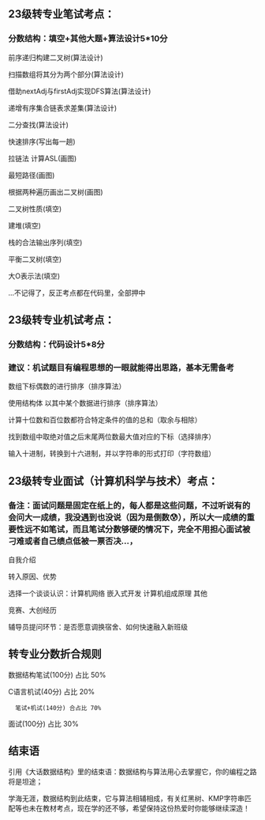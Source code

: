 ## 23级转专业笔试考点：
### 分数结构：填空+其他大题+算法设计5*10分
前序递归构建二叉树(算法设计)

扫描数组将其分为两个部分(算法设计)

借助nextAdj与firstAdj实现DFS算法(算法设计)

递增有序集合链表求差集(算法设计)

二分查找(算法设计)

快速排序(写出每一趟)

拉链法 计算ASL(画图)

最短路径(画图)

根据两种遍历画出二叉树(画图)

二叉树性质(填空)

建堆(填空)

栈的合法输出序列(填空)

平衡二叉树(填空)

大O表示法(填空)

...不记得了，反正考点都在代码里，全部押中
## 23级转专业机试考点：
### 分数结构：代码设计5*8分
### 建议：机试题目有编程思想的一眼就能得出思路，基本无需备考
数组下标偶数的进行排序（排序算法）

使用结构体 以其中某个数据进行排序（排序算法）

计算十位数和百位数都符合特定条件的值的总和（取余与相除）

找到数组中取绝对值之后末尾两位数最大值对应的下标（选择排序）

输入十进制，转换到十六进制，并以字符串的形式打印（字符数组）
## 23级转专业面试（计算机科学与技术）考点：
### 备注：面试问题是固定在纸上的，每人都是这些问题，不过听说有的会问大一成绩，我没遇到也没说（因为是倒数😰），所以大一成绩的重要性远不如笔试，而且笔试分数够硬的情况下，完全不用担心面试被刁难或者自己绩点低被一票否决...，
自我介绍

转入原因、优势

选择一个谈谈认识：计算机网络 嵌入式开发 计算机组成原理 其他

竞赛、大创经历

辅导员提问环节：是否愿意调换宿舍、如何快速融入新班级
## 转专业分数折合规则
数据结构笔试(100分) 占比 50%

C语言机试(40分) 占比 20%

      笔试+机试(140分) 合占比 70%

面试(100分) 占比 30%
## 结束语
引用《大话数据结构》里的结束语：数据结构与算法用心去掌握它，你的编程之路将是坦途；

学海无涯，数据结构到此结束，它与算法相辅相成，有关红黑树、KMP字符串匹配等也未在教材考点，现在学的还不够，希望保持这份热爱时你能够继续深造！
